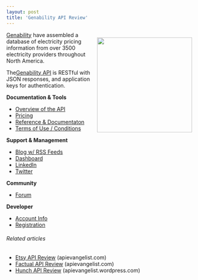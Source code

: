 ```yaml
---
layout: post
title: 'Genability API Review'
---
```

<a title="Genability" href="http://genability.com/"><img style="padding: 15px;" src="http://kinlane-productions.s3.amazonaws.com/api-evangelist/genability/genability-logo.jpg" alt="" width="250" align="right" /></a><a title="Genability" href="http://genability.com/">Genability</a> have assembled a database of electricity pricing information from over 3500 electricity providers throughout North America.<p></p>
The<a title="Genability API" href="https://developer.genability.com/">Genability API</a> is RESTful with JSON responses, and application keys for authentication.<p></p>
<strong>Documentation &amp; Tools</strong>
<ul class="mainlist">
	<li><a href="../../ecosystem-building-blocks-detail.php?Building_Block_ID=117" target="_blank">Overview of the API</a></li>
	<li><a href="../../ecosystem-building-blocks-detail.php?Building_Block_ID=191" target="_blank">Pricing</a></li>
	<li><a href="../../ecosystem-building-blocks-detail.php?Building_Block_ID=120" target="_blank">Reference &amp; Documentaton</a></li>
	<li><a href="../../ecosystem-building-blocks-detail.php?Building_Block_ID=150" target="_blank">Terms of Use / Conditions</a></li>
</ul>
<strong>Support &amp; Management</strong>
<ul class="mainlist">
	<li><a href="../../ecosystem-building-blocks-detail.php?Building_Block_ID=123" target="_blank">Blog w/ RSS Feeds</a></li>
	<li><a href="../../ecosystem-building-blocks-detail.php?Building_Block_ID=116" target="_blank">Dashboard</a></li>
	<li><a href="../../ecosystem-building-blocks-detail.php?Building_Block_ID=158" target="_blank">LinkedIn</a></li>
	<li><a href="../../ecosystem-building-blocks-detail.php?Building_Block_ID=159" target="_blank">Twitter</a></li>
</ul>
<strong>Community</strong>
<ul class="mainlist">
	<li><a href="../../ecosystem-building-blocks-detail.php?Building_Block_ID=131" target="_blank">Forum</a></li>
</ul>
<strong>Developer</strong>
<ul class="mainlist">
	<li><a href="../../ecosystem-building-blocks-detail.php?Building_Block_ID=199" target="_blank">Account Info</a></li>
	<li><a href="../../ecosystem-building-blocks-detail.php?Building_Block_ID=198" target="_blank">Registration</a></li>
</ul>
<h6 class="zemanta-related-title" style="font-size: 1em;">Related articles</h6>
<ul class="zemanta-article-ul">
	<li class="zemanta-article-ul-li"><a href="http://blog.apievangelist.com/2011/06/11/etsy-api-review/">Etsy API Review</a> (apievangelist.com)</li>
	<li class="zemanta-article-ul-li"><a href="http://blog.apievangelist.com/2011/06/17/factual-api-review/">Factual API Review</a> (apievangelist.com)</li>
	<li class="zemanta-article-ul-li"><a href="http://apievangelist.wordpress.com/2011/06/13/hunch-api-review/">Hunch API Review</a> (apievangelist.wordpress.com)</li>
</ul>
